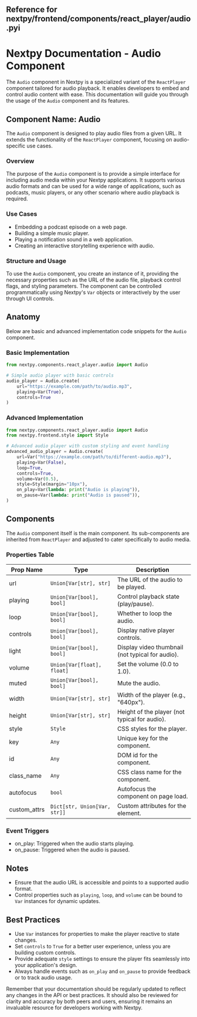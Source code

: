 ##  Reference for nextpy/frontend/components/react_player/audio.pyi

# Nextpy Documentation - Audio Component

The `Audio` component in Nextpy is a specialized variant of the `ReactPlayer` component tailored for audio playback. It enables developers to embed and control audio content with ease. This documentation will guide you through the usage of the `Audio` component and its features.

## Component Name: Audio

The `Audio` component is designed to play audio files from a given URL. It extends the functionality of the `ReactPlayer` component, focusing on audio-specific use cases.

### Overview

The purpose of the `Audio` component is to provide a simple interface for including audio media within your Nextpy applications. It supports various audio formats and can be used for a wide range of applications, such as podcasts, music players, or any other scenario where audio playback is required.

### Use Cases

- Embedding a podcast episode on a web page.
- Building a simple music player.
- Playing a notification sound in a web application.
- Creating an interactive storytelling experience with audio.

### Structure and Usage

To use the `Audio` component, you create an instance of it, providing the necessary properties such as the URL of the audio file, playback control flags, and styling parameters. The component can be controlled programmatically using Nextpy's `Var` objects or interactively by the user through UI controls.

## Anatomy

Below are basic and advanced implementation code snippets for the `Audio` component.

### Basic Implementation

```python
from nextpy.components.react_player.audio import Audio

# Simple audio player with basic controls
audio_player = Audio.create(
    url="https://example.com/path/to/audio.mp3",
    playing=Var(True),
    controls=True
)
```

### Advanced Implementation

```python
from nextpy.components.react_player.audio import Audio
from nextpy.frontend.style import Style

# Advanced audio player with custom styling and event handling
advanced_audio_player = Audio.create(
    url=Var("https://example.com/path/to/different-audio.mp3"),
    playing=Var(False),
    loop=True,
    controls=True,
    volume=Var(0.5),
    style=Style(margin="10px"),
    on_play=Var(lambda: print("Audio is playing")),
    on_pause=Var(lambda: print("Audio is paused")),
)
```

## Components

The `Audio` component itself is the main component. Its sub-components are inherited from `ReactPlayer` and adjusted to cater specifically to audio media.

### Properties Table

| Prop Name       | Type                               | Description                              |
|-----------------|------------------------------------|------------------------------------------|
| url             | `Union[Var[str], str]`             | The URL of the audio to be played.       |
| playing         | `Union[Var[bool], bool]`           | Control playback state (play/pause).     |
| loop            | `Union[Var[bool], bool]`           | Whether to loop the audio.               |
| controls        | `Union[Var[bool], bool]`           | Display native player controls.          |
| light           | `Union[Var[bool], bool]`           | Display video thumbnail (not typical for audio). |
| volume          | `Union[Var[float], float]`         | Set the volume (0.0 to 1.0).             |
| muted           | `Union[Var[bool], bool]`           | Mute the audio.                          |
| width           | `Union[Var[str], str]`             | Width of the player (e.g., "640px").     |
| height          | `Union[Var[str], str]`             | Height of the player (not typical for audio). |
| style           | `Style`                            | CSS styles for the player.               |
| key             | `Any`                              | Unique key for the component.            |
| id              | `Any`                              | DOM id for the component.                |
| class_name      | `Any`                              | CSS class name for the component.        |
| autofocus       | `bool`                             | Autofocus the component on page load.    |
| custom_attrs    | `Dict[str, Union[Var, str]]`       | Custom attributes for the element.       |

### Event Triggers

- on_play: Triggered when the audio starts playing.
- on_pause: Triggered when the audio is paused.

## Notes

- Ensure that the audio URL is accessible and points to a supported audio format.
- Control properties such as `playing`, `loop`, and `volume` can be bound to `Var` instances for dynamic updates.

## Best Practices

- Use `Var` instances for properties to make the player reactive to state changes.
- Set `controls` to `True` for a better user experience, unless you are building custom controls.
- Provide adequate `style` settings to ensure the player fits seamlessly into your application's design.
- Always handle events such as `on_play` and `on_pause` to provide feedback or to track audio usage.

Remember that your documentation should be regularly updated to reflect any changes in the API or best practices. It should also be reviewed for clarity and accuracy by both peers and users, ensuring it remains an invaluable resource for developers working with Nextpy.